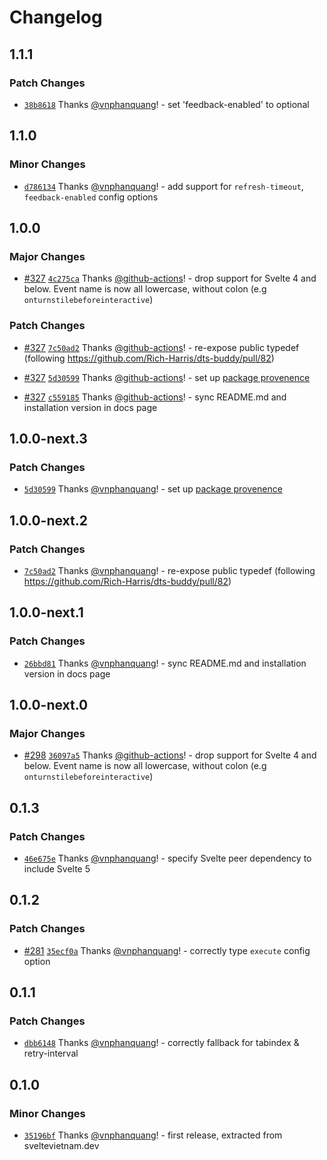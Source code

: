 # Changelog

## 1.1.1

### Patch Changes

- [`38b8618`](https://github.com/vnphanquang/svelte-put/commit/38b8618ff5087d7e5459a3d054efeb5cb229f380) Thanks [@vnphanquang](https://github.com/vnphanquang)! - set 'feedback-enabled' to optional

## 1.1.0

### Minor Changes

- [`d786134`](https://github.com/vnphanquang/svelte-put/commit/d786134db3dca860de98a6939c7d81589889cf25) Thanks [@vnphanquang](https://github.com/vnphanquang)! - add support for `refresh-timeout`, `feedback-enabled` config options

## 1.0.0

### Major Changes

- [#327](https://github.com/vnphanquang/svelte-put/pull/327) [`4c275ca`](https://github.com/vnphanquang/svelte-put/commit/4c275cadf63ee1a51c8da075ee8de7c45f00f2b1) Thanks [@github-actions](https://github.com/apps/github-actions)! - drop support for Svelte 4 and below. Event name is now all lowercase, without colon (e.g `onturnstilebeforeinteractive`)

### Patch Changes

- [#327](https://github.com/vnphanquang/svelte-put/pull/327) [`7c50ad2`](https://github.com/vnphanquang/svelte-put/commit/7c50ad2177f8172414f3a178902898f5f43644af) Thanks [@github-actions](https://github.com/apps/github-actions)! - re-expose public typedef (following https://github.com/Rich-Harris/dts-buddy/pull/82)

- [#327](https://github.com/vnphanquang/svelte-put/pull/327) [`5d30599`](https://github.com/vnphanquang/svelte-put/commit/5d3059929a1846fae63e8e35a1423544321f55cc) Thanks [@github-actions](https://github.com/apps/github-actions)! - set up [package provenence](https://docs.npmjs.com/generating-provenance-statements#publishing-packages-with-provenance-via-github-actions)

- [#327](https://github.com/vnphanquang/svelte-put/pull/327) [`c559185`](https://github.com/vnphanquang/svelte-put/commit/c55918517ef53fbc07870fa33e1f6c2e13e7c995) Thanks [@github-actions](https://github.com/apps/github-actions)! - sync README.md and installation version in docs page

## 1.0.0-next.3

### Patch Changes

- [`5d30599`](https://github.com/vnphanquang/svelte-put/commit/5d3059929a1846fae63e8e35a1423544321f55cc) Thanks [@vnphanquang](https://github.com/vnphanquang)! - set up [package provenence](https://docs.npmjs.com/generating-provenance-statements#publishing-packages-with-provenance-via-github-actions)

## 1.0.0-next.2

### Patch Changes

- [`7c50ad2`](https://github.com/vnphanquang/svelte-put/commit/7c50ad2177f8172414f3a178902898f5f43644af) Thanks [@vnphanquang](https://github.com/vnphanquang)! - re-expose public typedef (following https://github.com/Rich-Harris/dts-buddy/pull/82)

## 1.0.0-next.1

### Patch Changes

- [`26bbd81`](https://github.com/vnphanquang/svelte-put/commit/26bbd813c1e65ead04d5d6bcb29b97a34045646b) Thanks [@vnphanquang](https://github.com/vnphanquang)! - sync README.md and installation version in docs page

## 1.0.0-next.0

### Major Changes

- [#298](https://github.com/vnphanquang/svelte-put/pull/298) [`36097a5`](https://github.com/vnphanquang/svelte-put/commit/36097a53784177bd671d334bf96d8c8385e44b10) Thanks [@github-actions](https://github.com/apps/github-actions)! - drop support for Svelte 4 and below. Event name is now all lowercase, without colon (e.g `onturnstilebeforeinteractive`)

## 0.1.3

### Patch Changes

- [`46e675e`](https://github.com/vnphanquang/svelte-put/commit/46e675e05e87ca042af231cd059dc944cd6080d5) Thanks [@vnphanquang](https://github.com/vnphanquang)! - specify Svelte peer dependency to include Svelte 5

## 0.1.2

### Patch Changes

- [#281](https://github.com/vnphanquang/svelte-put/pull/281) [`35ecf0a`](https://github.com/vnphanquang/svelte-put/commit/35ecf0ac8e9d15691eadde3ccd5dd14dd4207f31) Thanks [@vnphanquang](https://github.com/vnphanquang)! - correctly type `execute` config option

## 0.1.1

### Patch Changes

- [`dbb6148`](https://github.com/vnphanquang/svelte-put/commit/dbb6148b3b07ee451ce565706e82b75773bc27ce) Thanks [@vnphanquang](https://github.com/vnphanquang)! - correctly fallback for tabindex & retry-interval

## 0.1.0

### Minor Changes

- [`35196bf`](https://github.com/vnphanquang/svelte-put/commit/35196bf85bd524d1c61f409de2964d2e96209722) Thanks [@vnphanquang](https://github.com/vnphanquang)! - first release, extracted from sveltevietnam.dev
